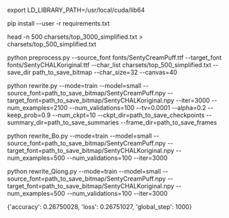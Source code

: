 export LD_LIBRARY_PATH=/usr/local/cuda/lib64

pip install --user -r requirements.txt 

head -n 500 charsets/top_3000_simplified.txt > charsets/top_500_simplified.txt

python preprocess.py --source_font fonts/SentyCreamPuff.ttf --target_font fonts/SentyCHALKoriginal.ttf --char_list charsets/top_500_simplified.txt --save_dir path_to_save_bitmap --char_size=32 --canvas=40

python rewrite.py --mode=train --model=small --source_font=path_to_save_bitmap/SentyCreamPuff.npy --target_font=path_to_save_bitmap/SentyCHALKoriginal.npy --iter=3000 --num_examples=2100 --num_validations=100 --tv=0.0001 --alpha=0.2 --keep_prob=0.9 --num_ckpt=10 --ckpt_dir=path_to_save_checkpoints --summary_dir=path_to_save_summaries --frame_dir=path_to_save_frames

python rewrite_Bo.py --mode=train --model=small --source_font=path_to_save_bitmap/SentyCreamPuff.npy --target_font=path_to_save_bitmap/SentyCHALKoriginal.npy --num_examples=500 --num_validations=100 --iter=3000

python rewrite_Qiong.py --mode=train --model=small --source_font=path_to_save_bitmap/SentyCreamPuff.npy --target_font=path_to_save_bitmap/SentyCHALKoriginal.npy --num_examples=500 --num_validations=100 --iter=3000

{'accuracy': 0.26750028, 'loss': 0.26751027, 'global_step': 1000}
